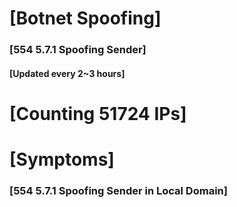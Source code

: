 # [Botnet Spoofing]
### [554 5.7.1 Spoofing Sender]
#### [Updated every 2~3 hours]

# [Counting 51724 IPs]

# [Symptoms] 
###   [554 5.7.1 Spoofing Sender in Local Domain]

